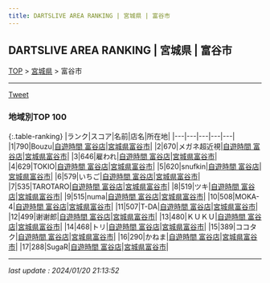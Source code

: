```yaml
---
title: DARTSLIVE AREA RANKING | 宮城県 | 富谷市
---
```

## DARTSLIVE AREA RANKING | 宮城県 | 富谷市

[TOP](/darts/rank/) > [宮城県](/darts/rank/宮城県/) > 富谷市

___

<a href="https://twitter.com/share?ref_src=twsrc%5Etfw" data-text="DARTSLIVE AREA RANKING | 宮城県富谷市" class="twitter-share-button" data-via="DARTSLIVE" data-hashtags="DARTSLIVE" data-related="DARTSLIVE" data-show-count="false">Tweet</a>

### 地域別TOP 100

{:.table-ranking}
|ランク|スコア|名前|店名|所在地|
|---|---|---|---|---|
|1|790|Bouzu|<a href="https://search.dartslive.com/jp/shop/6389c2f3322e246d0d9b047a20a7ba1e">自遊時間 富谷店</a>|<a href="宮城県/富谷市">宮城県富谷市</a>|
|2|670|メガネ超近視|<a href="https://search.dartslive.com/jp/shop/6389c2f3322e246d0d9b047a20a7ba1e">自遊時間 富谷店</a>|<a href="宮城県/富谷市">宮城県富谷市</a>|
|3|646|雇われ|<a href="https://search.dartslive.com/jp/shop/6389c2f3322e246d0d9b047a20a7ba1e">自遊時間 富谷店</a>|<a href="宮城県/富谷市">宮城県富谷市</a>|
|4|629|TOKIO|<a href="https://search.dartslive.com/jp/shop/6389c2f3322e246d0d9b047a20a7ba1e">自遊時間 富谷店</a>|<a href="宮城県/富谷市">宮城県富谷市</a>|
|5|620|snufkin|<a href="https://search.dartslive.com/jp/shop/6389c2f3322e246d0d9b047a20a7ba1e">自遊時間 富谷店</a>|<a href="宮城県/富谷市">宮城県富谷市</a>|
|6|579|いちご|<a href="https://search.dartslive.com/jp/shop/6389c2f3322e246d0d9b047a20a7ba1e">自遊時間 富谷店</a>|<a href="宮城県/富谷市">宮城県富谷市</a>|
|7|535|TAROTARO|<a href="https://search.dartslive.com/jp/shop/6389c2f3322e246d0d9b047a20a7ba1e">自遊時間 富谷店</a>|<a href="宮城県/富谷市">宮城県富谷市</a>|
|8|519|ツキ|<a href="https://search.dartslive.com/jp/shop/6389c2f3322e246d0d9b047a20a7ba1e">自遊時間 富谷店</a>|<a href="宮城県/富谷市">宮城県富谷市</a>|
|9|515|numa|<a href="https://search.dartslive.com/jp/shop/6389c2f3322e246d0d9b047a20a7ba1e">自遊時間 富谷店</a>|<a href="宮城県/富谷市">宮城県富谷市</a>|
|10|508|MOKA-4|<a href="https://search.dartslive.com/jp/shop/6389c2f3322e246d0d9b047a20a7ba1e">自遊時間 富谷店</a>|<a href="宮城県/富谷市">宮城県富谷市</a>|
|11|507|T-DA|<a href="https://search.dartslive.com/jp/shop/6389c2f3322e246d0d9b047a20a7ba1e">自遊時間 富谷店</a>|<a href="宮城県/富谷市">宮城県富谷市</a>|
|12|499|谢谢郎|<a href="https://search.dartslive.com/jp/shop/6389c2f3322e246d0d9b047a20a7ba1e">自遊時間 富谷店</a>|<a href="宮城県/富谷市">宮城県富谷市</a>|
|13|480|ＫＵＫＵ|<a href="https://search.dartslive.com/jp/shop/6389c2f3322e246d0d9b047a20a7ba1e">自遊時間 富谷店</a>|<a href="宮城県/富谷市">宮城県富谷市</a>|
|14|468|トリ|<a href="https://search.dartslive.com/jp/shop/6389c2f3322e246d0d9b047a20a7ba1e">自遊時間 富谷店</a>|<a href="宮城県/富谷市">宮城県富谷市</a>|
|15|389|ココタク|<a href="https://search.dartslive.com/jp/shop/6389c2f3322e246d0d9b047a20a7ba1e">自遊時間 富谷店</a>|<a href="宮城県/富谷市">宮城県富谷市</a>|
|16|290|かねま|<a href="https://search.dartslive.com/jp/shop/6389c2f3322e246d0d9b047a20a7ba1e">自遊時間 富谷店</a>|<a href="宮城県/富谷市">宮城県富谷市</a>|
|17|288|SugaR|<a href="https://search.dartslive.com/jp/shop/6389c2f3322e246d0d9b047a20a7ba1e">自遊時間 富谷店</a>|<a href="宮城県/富谷市">宮城県富谷市</a>|



___

_last update : 2024/01/20 21:13:52_


<script src="https://cdnjs.cloudflare.com/ajax/libs/jquery/3.6.1/jquery.min.js" integrity="sha512-aVKKRRi/Q/YV+4mjoKBsE4x3H+BkegoM/em46NNlCqNTmUYADjBbeNefNxYV7giUp0VxICtqdrbqU7iVaeZNXA==" crossorigin="anonymous" referrerpolicy="no-referrer"></script>
<script src="https://cdnjs.cloudflare.com/ajax/libs/jquery.tablesorter/2.31.3/js/jquery.tablesorter.min.js" integrity="sha512-qzgd5cYSZcosqpzpn7zF2ZId8f/8CHmFKZ8j7mU4OUXTNRd5g+ZHBPsgKEwoqxCtdQvExE5LprwwPAgoicguNg==" crossorigin="anonymous" referrerpolicy="no-referrer"></script>
<link rel="stylesheet" href="https://cdnjs.cloudflare.com/ajax/libs/jquery.tablesorter/2.31.3/css/theme.default.min.css" integrity="sha512-wghhOJkjQX0Lh3NSWvNKeZ0ZpNn+SPVXX1Qyc9OCaogADktxrBiBdKGDoqVUOyhStvMBmJQ8ZdMHiR3wuEq8+w==" crossorigin="anonymous" referrerpolicy="no-referrer" />
<script>
$(function() {
    $(".table-ranking").tablesorter({sortList:[[0, 0]]});
});
</script>

<script async src="https://platform.twitter.com/widgets.js" charset="utf-8"></script>